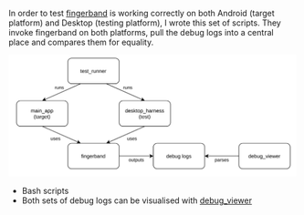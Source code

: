  In order to test [fingerband](https://github.com/slambang/shakey_shoes/tree/master/common/libfingerband/libfingerband) is working correctly on both Android (target platform) and Desktop (testing platform), I wrote this set of scripts. They invoke fingerband on both platforms, pull the debug logs into a central place and compares them for equality.

![Test runner diagram](docs/test_runner_diagram.png)

- Bash scripts
- Both sets of debug logs can be visualised with [debug_viewer](https://github.com/slambang/shakey_shoes/tree/master/test/debug_viewer)
